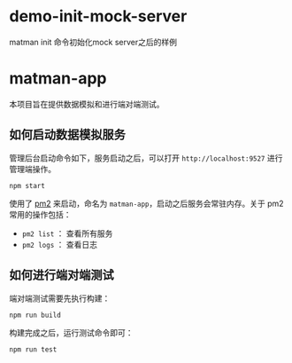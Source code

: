 # demo-init-mock-server

matman init 命令初始化mock server之后的样例
# matman-app

本项目旨在提供数据模拟和进行端对端测试。

## 如何启动数据模拟服务

管理后台启动命令如下，服务启动之后，可以打开 `http://localhost:9527` 进行管理端操作。

```
npm start
```

使用了 [pm2](https://www.npmjs.com/package/pm2) 来启动，命名为 `matman-app`，启动之后服务会常驻内存。关于 pm2 常用的操作包括：

- `pm2 list` ： 查看所有服务
- `pm2 logs` ： 查看日志


## 如何进行端对端测试

端对端测试需要先执行构建：

```
npm run build
```

构建完成之后，运行测试命令即可：

```
npm run test
```
